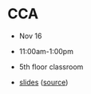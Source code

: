 # CCA
- Nov 16
- 11:00am-1:00pm
- 5th floor classroom

- [slides](https://sciware.flatironinstitute.org/29_CCA/slides.html) ([source](main.md))

